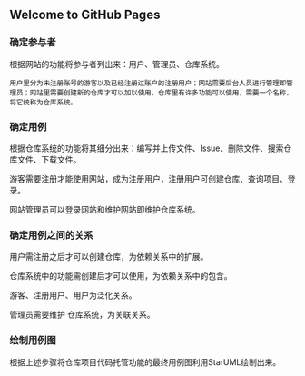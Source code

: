 ## Welcome to GitHub Pages

### 确定参与者
根据网站的功能将参与者列出来：用户、管理员、仓库系统。
    
    用户里分为未注册账号的游客以及已经注册过账户的注册用户；网站需要后台人员进行管理即管理员；网站里需要创建新的仓库才可以加以使用，仓库里有许多功能可以使用，需要一个名称，将它统称为仓库系统。

    
### 确定用例
根据仓库系统的功能将其细分出来：编写并上传文件、Issue、删除文件、搜索仓库文件、下载文件。

游客需要注册才能使用网站，成为注册用户，注册用户可创建仓库、查询项目、登录。

网站管理员可以登录网站和维护网站即维护仓库系统。

### 确定用例之间的关系
用户需注册之后才可以创建仓库，为依赖关系中的扩展。

仓库系统中的功能需创建后才可以使用，为依赖关系中的包含。

游客、注册用户、用户为泛化关系。

管理员需要维护 仓库系统，为关联关系。

### 绘制用例图
根据上述步骤将仓库项目代码托管功能的最终用例图利用StarUML绘制出来。
